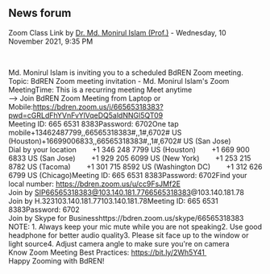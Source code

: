 <h2>News forum</h2><a href="https://moodle.cse.buet.ac.bd/user/view.php?id=26&course=648"></a>
Zoom Class Link
by <a href="https://moodle.cse.buet.ac.bd/user/view.php?id=26&course=648">Dr. Md. Monirul Islam (Prof.)</a> - Wednesday, 10 November 2021, 9:35 PM


 

Md. Monirul Islam is inviting you to a scheduled BdREN Zoom meeting.<br />Topic: BdREN Zoom meeting invitation - Md. Monirul Islam's Zoom MeetingTime: This is a recurring meeting Meet anytime<br />--> Join BdREN Zoom Meeting from Laptop or Mobile:https://bdren.zoom.us/j/66565318383?pwd=cGRLdFhYVnFvYlVqeDQ5aldNNGl5QT09<br />Meeting ID: 665 6531 8383Password: 6702One tap mobile+13462487799,,66565318383#,,1#,6702# US (Houston)+16699006833,,66565318383#,,1#,6702# US (San Jose)<br />Dial by your location        +1 346 248 7799 US (Houston)        +1 669 900 6833 US (San Jose)        +1 929 205 6099 US (New York)        +1 253 215 8782 US (Tacoma)        +1 301 715 8592 US (Washington DC)        +1 312 626 6799 US (Chicago)Meeting ID: 665 6531 8383Password: 6702Find your local number: https://bdren.zoom.us/u/cc9FsJMf2E<br />Join by SIP66565318383@103.140.181.7766565318383@103.140.181.78<br />Join by H.323103.140.181.77103.140.181.78Meeting ID: 665 6531 8383Password: 6702<br />Join by Skype for Businesshttps://bdren.zoom.us/skype/66565318383<br />NOTE: 1. Always keep your mic mute while you are not speaking2. Use good headphone for better audio quality3. Please sit face up to the window or light source4. Adjust camera angle to make sure you're on camera<br />Know Zoom Meeting Best Practices: https://bit.ly/2Wh5Y41 <br />Happy Zooming with BdREN!<br />






